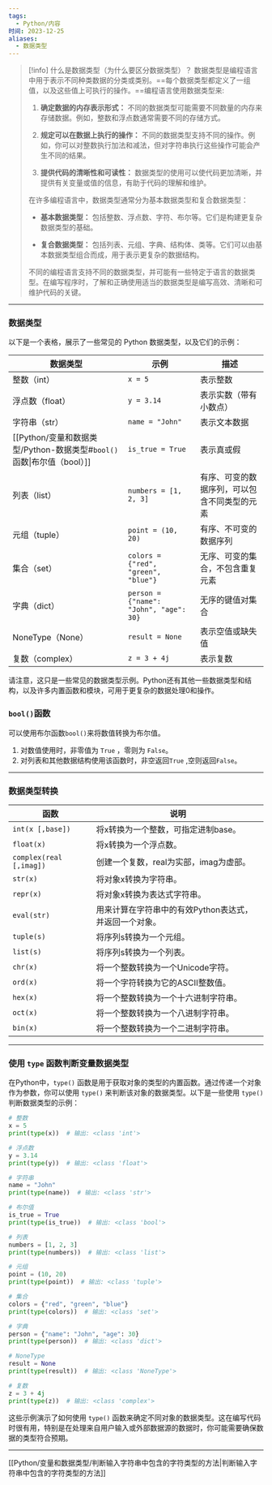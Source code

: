 ```yaml
---
tags:
  - Python/内容
时间: 2023-12-25
aliases:
  - 数据类型
---
```

>[!info] 什么是数据类型（为什么要区分数据类型）？
>数据类型是编程语言中用于表示不同种类数据的分类或类别。==每个数据类型都定义了一组值，以及这些值上可执行的操作。==编程语言使用数据类型来:
>
>1. **确定数据的内存表示形式：** 不同的数据类型可能需要不同数量的内存来存储数据。例如，整数和浮点数通常需要不同的存储方式。
>
>2. **规定可以在数据上执行的操作：** 不同的数据类型支持不同的操作。例如，你可以对整数执行加法和减法，但对字符串执行这些操作可能会产生不同的结果。
>
>3. **提供代码的清晰性和可读性：** 数据类型的使用可以使代码更加清晰，并提供有关变量或值的信息，有助于代码的理解和维护。
>
>在许多编程语言中，数据类型通常分为基本数据类型和复合数据类型：
>
>- **基本数据类型：** 包括整数、浮点数、字符、布尔等。它们是构建更复杂数据类型的基础。
>
>- **复合数据类型：** 包括列表、元组、字典、结构体、类等。它们可以由基本数据类型组合而成，用于表示更复杂的数据结构。
>
>不同的编程语言支持不同的数据类型，并可能有一些特定于语言的数据类型。在编写程序时，了解和正确使用适当的数据类型是编写高效、清晰和可维护代码的关键。

---
### 数据类型
以下是一个表格，展示了一些常见的 Python 数据类型，以及它们的示例：

| 数据类型      | 示例                        | 描述                                           |
|--------------|-----------------------------|------------------------------------------------|
| 整数（int）   | `x = 5`                     | 表示整数                                       |
| 浮点数（float）| `y = 3.14`                  | 表示实数（带有小数点）                         |
| 字符串（str） | `name = "John"`             | 表示文本数据                                   |
| [[Python/变量和数据类型/Python-数据类型#`bool()`函数\|布尔值（bool）]] | `is_true = True`            | 表示真或假                                    |
| 列表（list）  | `numbers = [1, 2, 3]`       | 有序、可变的数据序列，可以包含不同类型的元素   |
| 元组（tuple） | `point = (10, 20)`          | 有序、不可变的数据序列                         |
| 集合（set）   | `colors = {"red", "green", "blue"}` | 无序、可变的集合，不包含重复元素       |
| 字典（dict）  | `person = {"name": "John", "age": 30}` | 无序的键值对集合                        |
| NoneType（None）| `result = None`            | 表示空值或缺失值                              |
| 复数（complex）| `z = 3 + 4j`                | 表示复数                                     |

请注意，这只是一些常见的数据类型示例。Python还有其他一些数据类型和结构，以及许多内置函数和模块，可用于更复杂的数据处理0和操作。

### `bool()`函数
可以使用布尔函数`bool()`来将数值转换为布尔值。
1. 对数值使用时，非零值为 `True` ，零则为 `False`。
2. 对列表和其他数据结构使用该函数时，非空返回`True` ,空则返回`False`。


---
### 数据类型转换

| 函数          | 说明                                                         |
| ------------- | ------------------------------------------------------------ |
| `int(x [,base])` | 将x转换为一个整数，可指定进制base。                           |
| `float(x)`      | 将x转换为一个浮点数。                                         |
| `complex(real [,imag])` | 创建一个复数，real为实部，imag为虚部。                       |
| `str(x)`        | 将对象x转换为字符串。                                         |
| `repr(x)`       | 将对象x转换为表达式字符串。                                   |
| `eval(str)`     | 用来计算在字符串中的有效Python表达式，并返回一个对象。        |
| `tuple(s)`      | 将序列s转换为一个元组。                                       |
| `list(s)`       | 将序列s转换为一个列表。                                       |
| `chr(x)`        | 将一个整数转换为一个Unicode字符。                             |
| `ord(x)`        | 将一个字符转换为它的ASCII整数值。                             |
| `hex(x)`        | 将一个整数转换为一个十六进制字符串。                          |
| `oct(x)`        | 将一个整数转换为一个八进制字符串。                            |
| `bin(x)`        | 将一个整数转换为一个二进制字符串。                            |

---
### 使用 `type` 函数判断变量数据类型

在Python中，`type()` 函数是用于获取对象的类型的内置函数。通过传递一个对象作为参数，你可以使用 `type()` 来判断该对象的数据类型。以下是一些使用 `type()` 判断数据类型的示例：

```python
# 整数
x = 5
print(type(x))  # 输出: <class 'int'>

# 浮点数
y = 3.14
print(type(y))  # 输出: <class 'float'>

# 字符串
name = "John"
print(type(name))  # 输出: <class 'str'>

# 布尔值
is_true = True
print(type(is_true))  # 输出: <class 'bool'>

# 列表
numbers = [1, 2, 3]
print(type(numbers))  # 输出: <class 'list'>

# 元组
point = (10, 20)
print(type(point))  # 输出: <class 'tuple'>

# 集合
colors = {"red", "green", "blue"}
print(type(colors))  # 输出: <class 'set'>

# 字典
person = {"name": "John", "age": 30}
print(type(person))  # 输出: <class 'dict'>

# NoneType
result = None
print(type(result))  # 输出: <class 'NoneType'>

# 复数
z = 3 + 4j
print(type(z))  # 输出: <class 'complex'>
```

这些示例演示了如何使用 `type()` 函数来确定不同对象的数据类型。这在编写代码时很有用，特别是在处理来自用户输入或外部数据源的数据时，你可能需要确保数据的类型符合预期。

---
[[Python/变量和数据类型/判断输入字符串中包含的字符类型的方法|判断输入字符串中包含的字符类型的方法]]
